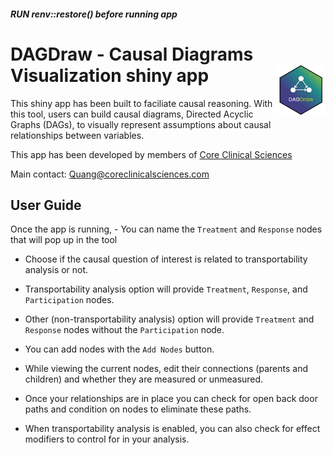 ##### RUN renv::restore() before running app

# DAGDraw - Causal Diagrams Visualization shiny app <img src="productionDAGshiny/www/DAGDraw-Logo.png" align="right" width="80"/>

This shiny app has been built to faciliate causal reasoning. With this tool, users can build causal diagrams, Directed Acyclic Graphs (DAGs), to visually represent assumptions about causal relationships between variables.

This app has been developed by members of [Core Clinical Sciences](https://www.coreclinicalsciences.com)

Main contact: [Quang\@coreclinicalsciences.com](mailto:Quang@coreclinicalsciences.com)

## User Guide

Once the app is running, - You can name the `Treatment` and `Response` nodes that will pop up in the tool

-   Choose if the causal question of interest is related to transportability analysis or not.

-   Transportability analysis option will provide `Treatment`, `Response`, and `Participation` nodes.

-   Other (non-transportability analysis) option will provide `Treatment` and `Response` nodes without the `Participation` node.

-   You can add nodes with the `Add Nodes` button.

-   While viewing the current nodes, edit their connections (parents and children) and whether they are measured or unmeasured.

-   Once your relationships are in place you can check for open back door paths and condition on nodes to eliminate these paths.

-   When transportability analysis is enabled, you can also check for effect modifiers to control for in your analysis.
